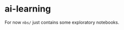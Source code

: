 # ai-learning


<!-- WARNING: THIS FILE WAS AUTOGENERATED! DO NOT EDIT! -->

For now `nbs/` just contains some exploratory notebooks.
